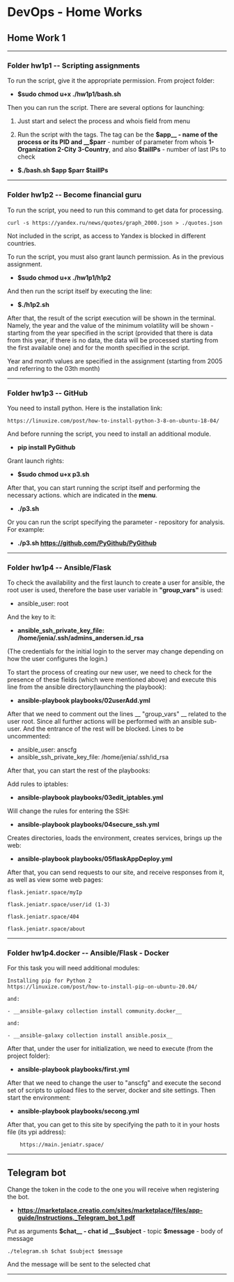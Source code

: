 # DevOps - Home Works

## Home Work 1

---

### Folder hw1p1 -- Scripting assignments
To run the script, give it the appropriate permission. From project folder:
- **$sudo chmod u+x ./hw1p1/bash.sh**

Then you can run the script. 
There are several options for launching: 
1) Just start and select the process and whois field from menu 

2) Run the script with the tags. The tag can be the __$app__ - name of the process or its PID and __$parr__ - number of parameter from whois __1-Organization 2-City 3-Country__, and also __$tailIPs__ - number of last IPs to check
 - **$./bash.sh $app $parr $tailIPs**

----

 ### Folder hw1p2 -- Become financial guru

To run the script, you need to run this command to get data for processing.

    curl -s https://yandex.ru/news/quotes/graph_2000.json > ./quotes.json

Not included in the script, as access to Yandex is blocked in different countries.

To run the script, you must also grant launch permission. As in the previous assignment.

- **$sudo chmod u+x ./hw1p1/h1p2**

And then run the script itself by executing the line:

- **$./h1p2.sh**

After that, the result of the script execution will be shown in the terminal. Namely, the year and the value of the minimum volatility will be shown - starting from the year specified in the script (provided that there is data from this year, if there is no data, the data will be processed starting from the first available one) and for the month specified in the script.

Year and month values are specified in the assignment (starting from 2005 and referring to the 03th month)

----
 ### Folder hw1p3 -- GitHub
 
You need to install python. Here is the installation link:

    https://linuxize.com/post/how-to-install-python-3-8-on-ubuntu-18-04/

And before running the script, you need to install an additional module.

- **pip install PyGithub**

Grant launch rights:

- **$sudo chmod u+x p3.sh**

After that, you can start running the script itself and performing the necessary actions. which are indicated in the __menu__.

- **./p3.sh**


Or you can run the script specifying the parameter - repository for analysis. For example:
- **./p3.sh https://github.com/PyGithub/PyGithub**

----

 ### Folder hw1p4 -- Ansible/Flask

To check the availability and the first launch to create a user for ansible, the root user is used, therefore the base user variable in __"group_vars"__ is used:

- ansible_user: root

And the key to it:

- **ansible_ssh_private_key_file: /home/jenia/.ssh/admins_andersen.id_rsa**

(The credentials for the initial login to the server may change depending on how the user configures the login.)

To start the process of creating our new user, we need to check for the presence of these fields (which were mentioned above) and execute this line from the ansible directory(launching the playbook):

- __ansible-playbook playbooks/02userAdd.yml__

After that we need to comment out the lines __ "group_vars" __ related to the user root. Since all further actions will be performed with an ansible sub-user. And the entrance of the rest will be blocked. Lines to be uncommented:

- ansible_user: anscfg
- ansible_ssh_private_key_file: /home/jenia/.ssh/id_rsa

After that, you can start the rest of the playbooks:

Add rules to iptables:

- __ansible-playbook playbooks/03edit_iptables.yml__


Will change the rules for entering the SSH:

- __ansible-playbook playbooks/04secure_ssh.yml__


Creates directories, loads the environment, creates services, brings up the web:

- __ansible-playbook playbooks/05flaskAppDeploy.yml__

After that, you can send requests to our site, and receive responses from it, as well as view some web pages:

    flask.jeniatr.space/myIp

    flask.jeniatr.space/user/id (1-3)

    flask.jeniatr.space/404

    flask.jeniatr.space/about

----
 ### Folder hw1p4.docker -- Ansible/Flask - Docker
For this task you will need additional modules: 

    Installing pip for Python 2
    https://linuxize.com/post/how-to-install-pip-on-ubuntu-20.04/

    and:

    - __ansible-galaxy collection install community.docker__

    and:

    - __ansible-galaxy collection install ansible.posix__

After that, under the user for initialization, we need to execute (from the project folder):
- __ansible-playbook playbooks/first.yml__

After that we need to change the user to "anscfg" and execute the second set of scripts to upload files to the server, docker and site settings. Then start the environment:
- __ansible-playbook playbooks/secong.yml__

After that, you can get to this site by specifying the path to it in your hosts file (its ypi address):

        https://main.jeniatr.space/
----
## Telegram bot
Change the token in the code to the one you will receive when registering the bot.

- **https://marketplace.creatio.com/sites/marketplace/files/app-guide/Instructions._Telegram_bot_1.pdf**

Put as arguments __$chat__ - chat id __$subject__ - topic  __$message__ - body of message

    ./telegram.sh $chat $subject $message

And the message will be sent to the selected chat

---